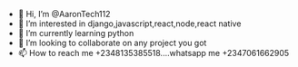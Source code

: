 - 👋 Hi, I’m @AaronTech112
- 👀 I’m interested in django,javascript,react,node,react native
- 🌱 I’m currently learning python
- 💞️ I’m looking to collaborate on any project you got
- 📫 How to reach me +2348135385518....whatsapp me +2347061662905

<!---
AaronTech112/AaronTech112 is a ✨ special ✨ repository because its `README.md` (this file) appears on your GitHub profile.
You can click the Preview link to take a look at your changes.
--->

